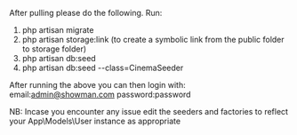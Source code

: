 After pulling please do the following. Run:
1. php artisan migrate
2. php artisan storage:link (to create a symbolic link from the public folder to storage folder)
3. php artisan db:seed
4. php artisan db:seed --class=CinemaSeeder

After running the above you can then login with:
email:admin@showman.com
password:password

NB: Incase you encounter any issue edit the seeders and factories to reflect your App\Models\User instance as appropriate